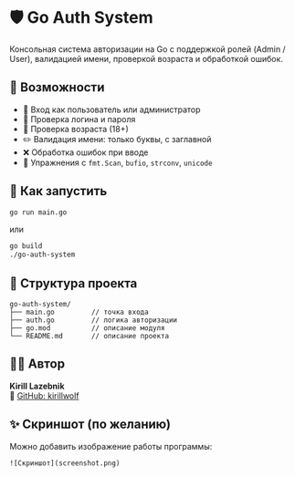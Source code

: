 # 🛡 Go Auth System

Консольная система авторизации на Go с поддержкой ролей (Admin / User), валидацией имени, проверкой возраста и обработкой ошибок.

## 🚀 Возможности

- 👤 Вход как пользователь или администратор
- 🔐 Проверка логина и пароля
- 📏 Проверка возраста (18+)
- ✏️ Валидация имени: только буквы, с заглавной
- ❌ Обработка ошибок при вводе
- 🧪 Упражнения с `fmt.Scan`, `bufio`, `strconv`, `unicode`

## 🧪 Как запустить

```bash
go run main.go
```
или
```bash
go build
./go-auth-system
```

## 📂 Структура проекта

```
go-auth-system/
├── main.go         // точка входа
├── auth.go         // логика авторизации
├── go.mod          // описание модуля
└── README.md       // описание проекта
```

## 👨‍💻 Автор

**Kirill Lazebnik**  
🔗 [GitHub: kirillwolf](https://github.com/kirillwolf)

## ✨ Скриншот (по желанию)

Можно добавить изображение работы программы:

```
![Скриншот](screenshot.png)
```
